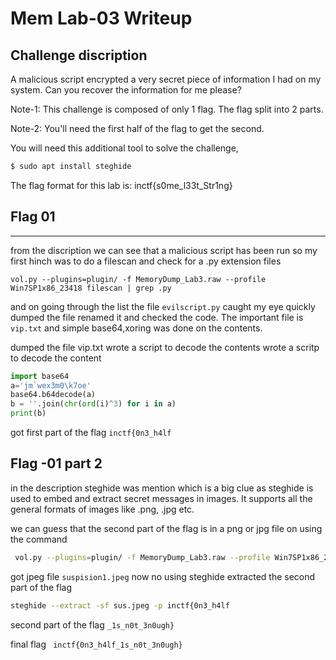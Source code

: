 # Mem Lab-03 Writeup

## Challenge discription 
A malicious script encrypted a very secret piece of information I had on my system. Can you recover the information for me please?

Note-1: This challenge is composed of only 1 flag. The flag split into 2 parts.

Note-2: You'll need the first half of the flag to get the second.

You will need this additional tool to solve the challenge,

```bash 
$ sudo apt install steghide
```


The flag format for this lab is: inctf{s0me_l33t_Str1ng}

## Flag 01

<hr>

from the discription we can see that a malicious script has been run 
so my first hinch was to do a filescan and check for a .py extension files 
```batch 
vol.py --plugins=plugin/ -f MemoryDump_Lab3.raw --profile Win7SP1x86_23418 filescan | grep .py
```
and on going through the list the file ```evilscript.py```
caught my eye quickly dumped the file renamed it and checked the code. The important file is ```vip.txt``` and simple base64,xoring was done on the contents. 

dumped the file vip.txt wrote a script to decode the contents wrote a scritp to decode the content 

```py
import base64
a='jm`wex3m0\k7oe'
base64.b64decode(a)
b = ''.join(chr(ord(i)^3) for i in a)
print(b)
```

got first part of the flag ```inctf{0n3_h4lf```

## Flag -01 part 2

in the description steghide was mention which is a big clue as steghide is used to embed and extract secret messages in images. It supports all the general formats of images like .png, .jpg etc.

 we can guess that the second part of the flag is in a png or jpg file on using the command 

```bash statement
 vol.py --plugins=plugin/ -f MemoryDump_Lab3.raw --profile Win7SP1x86_23418 filescan | grep jpeg
  ```

got jpeg file ```suspision1.jpeg``` now no using steghide extracted the second part of the flag 
```bash statement 
steghide --extract -sf sus.jpeg -p inctf{0n3_h4lf
```
second part of the flag ```_1s_n0t_3n0ugh}```

final flag 
``` inctf{0n3_h4lf_1s_n0t_3n0ugh}```
